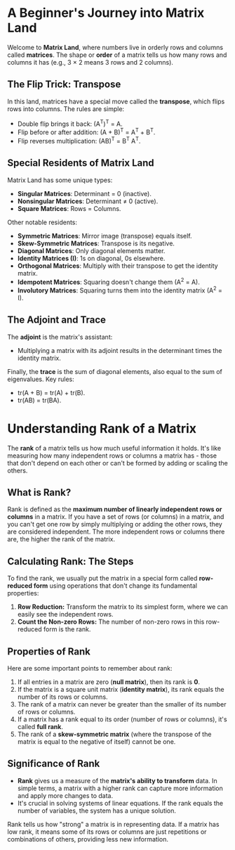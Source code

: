 # A Beginner's Journey into Matrix Land

Welcome to **Matrix Land**, where numbers live in orderly rows and columns called **matrices**. The shape or **order** of a matrix tells us how many rows and columns it has (e.g., 3 × 2 means 3 rows and 2 columns).

## The Flip Trick: Transpose
In this land, matrices have a special move called the **transpose**, which flips rows into columns. The rules are simple:
- Double flip brings it back: (A<sup>T</sup>)<sup>T</sup> = A.
- Flip before or after addition: (A + B)<sup>T</sup> = A<sup>T</sup> + B<sup>T</sup>.
- Flip reverses multiplication: (AB)<sup>T</sup> = B<sup>T</sup> A<sup>T</sup>.

## Special Residents of Matrix Land
Matrix Land has some unique types:
- **Singular Matrices**: Determinant = 0 (inactive).
- **Nonsingular Matrices**: Determinant ≠ 0 (active).
- **Square Matrices**: Rows = Columns.

Other notable residents:
- **Symmetric Matrices**: Mirror image (transpose) equals itself.
- **Skew-Symmetric Matrices**: Transpose is its negative.
- **Diagonal Matrices**: Only diagonal elements matter.
- **Identity Matrices (I)**: 1s on diagonal, 0s elsewhere.
- **Orthogonal Matrices**: Multiply with their transpose to get the identity matrix.
- **Idempotent Matrices**: Squaring doesn't change them (A<sup>2</sup> = A).
- **Involutory Matrices**: Squaring turns them into the identity matrix (A<sup>2</sup> = I).

## The Adjoint and Trace
The **adjoint** is the matrix's assistant:
- Multiplying a matrix with its adjoint results in the determinant times the identity matrix.

Finally, the **trace** is the sum of diagonal elements, also equal to the sum of eigenvalues. Key rules:
- tr(A + B) = tr(A) + tr(B).
- tr(AB) = tr(BA).

# Understanding Rank of a Matrix

The **rank** of a matrix tells us how much useful information it holds. It's like measuring how many independent rows or columns a matrix has - those that don't depend on each other or can't be formed by adding or scaling the others.

## What is Rank?

Rank is defined as the **maximum number of linearly independent rows or columns** in a matrix. If you have a set of rows (or columns) in a matrix, and you can't get one row by simply multiplying or adding the other rows, they are considered independent. The more independent rows or columns there are, the higher the rank of the matrix.

## Calculating Rank: The Steps

To find the rank, we usually put the matrix in a special form called **row-reduced form** using operations that don't change its fundamental properties:
1. **Row Reduction:** Transform the matrix to its simplest form, where we can easily see the independent rows.
2. **Count the Non-zero Rows:** The number of non-zero rows in this row-reduced form is the rank.

## Properties of Rank

Here are some important points to remember about rank:
1. If all entries in a matrix are zero (**null matrix**), then its rank is **0**.
2. If the matrix is a square unit matrix (**identity matrix**), its rank equals the number of its rows or columns.
3. The rank of a matrix can never be greater than the smaller of its number of rows or columns.
4. If a matrix has a rank equal to its order (number of rows or columns), it's called **full rank**.
5. The rank of a **skew-symmetric matrix** (where the transpose of the matrix is equal to the negative of itself) cannot be one.

## Significance of Rank

- **Rank** gives us a measure of the **matrix's ability to transform** data. In simple terms, a matrix with a higher rank can capture more information and apply more changes to data.
- It's crucial in solving systems of linear equations. If the rank equals the number of variables, the system has a unique solution.

Rank tells us how "strong" a matrix is in representing data. If a matrix has low rank, it means some of its rows or columns are just repetitions or combinations of others, providing less new information.
